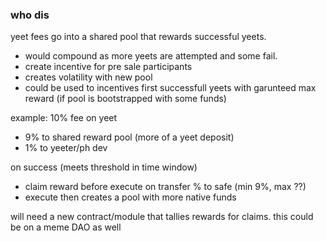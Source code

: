 ### who dis

yeet fees go into a shared pool that rewards successful yeets. 
- would compound as more yeets are attempted and some fail. 
- create incentive for pre sale participants
- creates volatility with new pool
- could be used to incentives first successfull yeets with garunteed max reward (if pool is bootstrapped with some funds)

example: 10% fee on yeet
- 9% to shared reward pool (more of a yeet deposit)
- 1% to yeeter/ph dev

on success (meets threshold in time window)
- claim reward before execute on transfer % to safe (min 9%, max ??)
- execute then creates a pool with more native funds

will need a new contract/module that tallies rewards for claims. this could be on a meme DAO as well